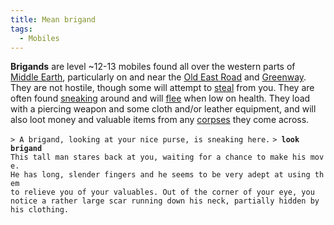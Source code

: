 ```yaml
---
title: Mean brigand
tags:
  - Mobiles
---
```

**Brigands** are level ~12-13 mobiles found all over the western parts
of [Middle Earth](Middle_Earth "wikilink"), particularly on and near the
[Old East Road](Old_East_Road "wikilink") and
[Greenway](Greenway "wikilink"). They are not hostile, though some will
attempt to [steal](steal "wikilink") from you. They are often found
[sneaking](sneak "wikilink") around and will [flee](flee "wikilink")
when low on health. They load with a piercing weapon and some cloth
and/or leather equipment, and will also loot money and valuable items
from any [corpses](corpse "wikilink") they come across.

`> A brigand, looking at your nice purse, is sneaking here.`
`> `**`look brigand`**
`This tall man stares back at you, waiting for a chance to make his move.`
`He has long, slender fingers and he seems to be very adept at using them`
`to relieve you of your valuables. Out of the corner of your eye, you`
`notice a rather large scar running down his neck, partially hidden by`
`his clothing.`
